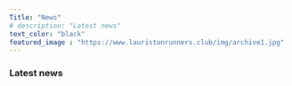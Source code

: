 ```yaml
---
Title: "News"
# description: "Latest news"
text_color: "black"
featured_image : "https://www.lauristonrunners.club/img/archive1.jpg"
---
```


### Latest news
